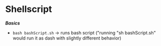 # Shellscript

***Basics***
- `bash bashScript.sh` -> runs bash script   ("running "sh bashScript.sh" would run it as dash with slightly different behavior)

